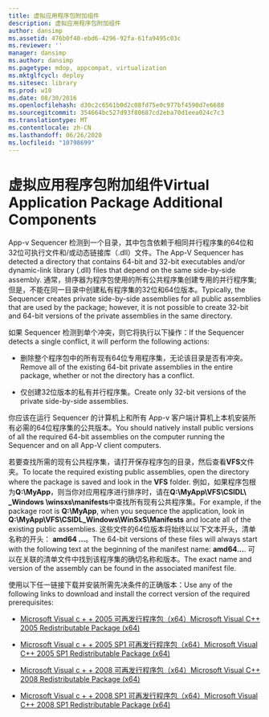 ```yaml
---
title: 虚拟应用程序包附加组件
description: 虚拟应用程序包附加组件
author: dansimp
ms.assetid: 476b0f40-ebd6-4296-92fa-61fa9495c03c
ms.reviewer: ''
manager: dansimp
ms.author: dansimp
ms.pagetype: mdop, appcompat, virtualization
ms.mktglfcycl: deploy
ms.sitesec: library
ms.prod: w10
ms.date: 08/30/2016
ms.openlocfilehash: d30c2c6561b0d2c08fd75e0c977bf4590d7e6688
ms.sourcegitcommit: 354664bc527d93f80687cd2eba70d1eea024c7c3
ms.translationtype: MT
ms.contentlocale: zh-CN
ms.lasthandoff: 06/26/2020
ms.locfileid: "10798699"
---
```

# <span data-ttu-id="d86c9-103">虚拟应用程序包附加组件</span><span class="sxs-lookup"><span data-stu-id="d86c9-103">Virtual Application Package Additional Components</span></span>


<span data-ttu-id="d86c9-104">App-v Sequencer 检测到一个目录，其中包含依赖于相同并行程序集的64位和32位可执行文件和/或动态链接库（.dll）文件。</span><span class="sxs-lookup"><span data-stu-id="d86c9-104">The App-V Sequencer has detected a directory that contains 64-bit and 32-bit executables and/or dynamic-link library (.dll) files that depend on the same side-by-side assembly.</span></span> <span data-ttu-id="d86c9-105">通常，排序器为程序包使用的所有公共程序集创建专用的并行程序集;但是，不能在同一目录中创建私有程序集的32位和64位版本。</span><span class="sxs-lookup"><span data-stu-id="d86c9-105">Typically, the Sequencer creates private side-by-side assemblies for all public assemblies that are used by the package; however, it is not possible to create 32-bit and 64-bit versions of the private assemblies in the same directory.</span></span>

<span data-ttu-id="d86c9-106">如果 Sequencer 检测到单个冲突，则它将执行以下操作：</span><span class="sxs-lookup"><span data-stu-id="d86c9-106">If the Sequencer detects a single conflict, it will perform the following actions:</span></span>

-   <span data-ttu-id="d86c9-107">删除整个程序包中的所有现有64位专用程序集，无论该目录是否有冲突。</span><span class="sxs-lookup"><span data-stu-id="d86c9-107">Remove all of the existing 64-bit private assemblies in the entire package, whether or not the directory has a conflict.</span></span>

-   <span data-ttu-id="d86c9-108">仅创建32位版本的私有并行程序集。</span><span class="sxs-lookup"><span data-stu-id="d86c9-108">Create only 32-bit versions of the private side-by-side assemblies.</span></span>

<span data-ttu-id="d86c9-109">你应该在运行 Sequencer 的计算机上和所有 App-v 客户端计算机上本机安装所有必需的64位程序集的公共版本。</span><span class="sxs-lookup"><span data-stu-id="d86c9-109">You should natively install public versions of all the required 64-bit assemblies on the computer running the Sequencer and on all App-V client computers.</span></span>

<span data-ttu-id="d86c9-110">若要查找所需的现有公共程序集，请打开保存程序包的目录，然后查看**VFS**文件夹。</span><span class="sxs-lookup"><span data-stu-id="d86c9-110">To locate the required existing public assemblies, open the directory where the package is saved and look in the **VFS** folder.</span></span> <span data-ttu-id="d86c9-111">例如，如果程序包根为**Q:\\MyApp**，则当你对应用程序进行排序时，请在**Q:\\MyApp\\VFS\\CSIDL\ _Windows \\winsxs\\manifests**中查找所有现有公共程序集。</span><span class="sxs-lookup"><span data-stu-id="d86c9-111">For example, if the package root is **Q:\\MyApp**, when you sequence the application, look in **Q:\\MyApp\\VFS\\CSIDL\_Windows\\WinSxS\\Manifests** and locate all of the existing public assemblies.</span></span> <span data-ttu-id="d86c9-112">这些文件的64位版本将始终以以下文本开头，清单名称的开头： **amd64 ...**。</span><span class="sxs-lookup"><span data-stu-id="d86c9-112">The 64-bit versions of these files will always start with the following text at the beginning of the manifest name: **amd64…**.</span></span> <span data-ttu-id="d86c9-113">可以在关联的清单文件中找到该程序集的确切名称和版本。</span><span class="sxs-lookup"><span data-stu-id="d86c9-113">The exact name and version of the assembly can be found in the associated manifest file.</span></span>

<span data-ttu-id="d86c9-114">使用以下任一链接下载并安装所需先决条件的正确版本：</span><span class="sxs-lookup"><span data-stu-id="d86c9-114">Use any of the following links to download and install the correct version of the required prerequisites:</span></span>

-   [<span data-ttu-id="d86c9-115">Microsoft Visual c + + 2005 可再发行程序包（x64）</span><span class="sxs-lookup"><span data-stu-id="d86c9-115">Microsoft Visual C++ 2005 Redistributable Package (x64)</span></span>](https://go.microsoft.com/fwlink/?LinkId=152697)

-   [<span data-ttu-id="d86c9-116">Microsoft Visual c + + 2005 SP1 可再发行程序包（x64）</span><span class="sxs-lookup"><span data-stu-id="d86c9-116">Microsoft Visual C++ 2005 SP1 Redistributable Package (x64)</span></span>](https://go.microsoft.com/fwlink/?LinkId=152698)

-   [<span data-ttu-id="d86c9-117">Microsoft Visual c + + 2008 可再发行程序包（x64）</span><span class="sxs-lookup"><span data-stu-id="d86c9-117">Microsoft Visual C++ 2008 Redistributable Package (x64)</span></span>](https://go.microsoft.com/fwlink/?LinkId=152699)

-   [<span data-ttu-id="d86c9-118">Microsoft Visual c + + 2008 SP1 可再发行程序包（x64）</span><span class="sxs-lookup"><span data-stu-id="d86c9-118">Microsoft Visual C++ 2008 SP1 Redistributable Package (x64)</span></span>](https://go.microsoft.com/fwlink/?LinkId=152700)

 

 






